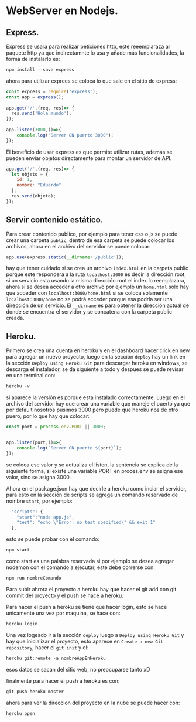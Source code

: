 # WebServer en Nodejs.

## Express.
Express se usara para realizar peticiones http, este reeemplaraza al paquete http ya que indirectamnte lo usa y añade más funcionalidades, la forma de instalarlo es:
```javascript
npm install --save express
```
ahora para utilizar exprees se coloca lo que sale en el sitio de express:
```javascript
const express = require('express');
const app = express();
 
app.get('/',(req, res)=> {
  res.send('Hola mundo');
});
 
app.listen(3000,()=>{
    console.log("Server ON puerto 3000");
});
```
El beneficio de usar express es que permite utilizar rutas, además se pueden enviar objetos directamente para montar un servidor de API.
```javascript
app.get('/',(req, res)=> {
  let objeto = {
    id: 1,
    nombre: "Eduardo"
  };
  res.send(objeto);
});
```

## Servir contenido estático.
Para crear contenido publico, por ejemplo para tener css o js se puede crear una carpeta `public`, dentro de esa carpeta se puede colocar los archivos, ahora en el archivo del servidor se puede colocar:
```javascript
app.use(express.static(__dirname+'/public'));
```
hay que tener cuidado si se crea un archivo `index.html` en la carpeta public porque este respondera a la ruta `localhost:3000` es decir la dirección root, si un servicio esta usando la misma dirección root el index lo reemplazara, ahora si se desea acceder a otro archivo por ejemplo un `home.html` solo hay que acceder con `localhost:3000/home.html` si se coloca solamente `localhost:3000/home` no se podrá acceder porque esa podría ser una dirección de un servicio.
El `__dirname` es para obtener la dirección actual de donde se encuentra el servidor y se concatena con la carpeta public creada.

## Heroku.
Primero se crea una cuenta en heroku y en el dashboard hacer click en new para agregar un nuevo proyecto, luego en la sección `deploy` hay un link en la sección `Deploy using Heroku Git` para descargar heroku en windows, se descarga el instalador, se da siguiente a todo y despues se puede revisar en una terminal con:
```javascript
heroku -v
```
si aparece la versión es porque esta instalado correctamente.
Luego en el archivo del servidor hay que crear una variable que maneje el puerto ya que por default nosotros pusimos 3000 pero puede que heroku nos de otro puero, por lo que hay que colocar:
```javascript
const port = process.env.PORT || 3000;


app.listen(port,()=>{
    console.log(`Server ON puerto ${port}`);
});
```
se coloca ese valor y se actualiza el listen, la sentencia se explica de la siguiente forma, si existe una variable PORT en proces.env se asigna ese valor, sino se asigna 3000.

Ahora en el package.json hay que decirle a heroku como inciar el servidor, para esto en la sección de scripts se agrega un comando reservado de nombre `start`, por ejemplo:
```javascript
  "scripts": {
    "start":"node app.js",
    "test": "echo \"Error: no test specified\" && exit 1"
  },
```
esto se puede probar con el comando:
```javascript
npm start
```
como start es una palabra reservada si por ejemplo se desea agregar nodemon con el comando a ejecutar, este debe correrse con:
```javascript
npm run nombreComando
```
Para subir ahrora el proyecto a heroku hay que hacer el git add con git commit del proyecto y el push se hace a heroku.

Para hacer el push a heroku se tiene que hacer login, esto se hace unicamente una vez por maquina, se hace con:
```javascript
heroku login
```
Una vez logeado ir a la sección `deploy` luego a `Deploy using Heroku Git` y hay que inicializar el proyecto, esto aparece en `Create a new Git repository`, hacer el `git init` y el:
```javascript
heroku git:remote -a nombreAppEnHeroku
```
esos datos se sacan del sitio web, no preocuparse tanto xD

finalmente para hacer el push a heroku es con:
```javascript
git push heroku master
```
ahora para ver la direccion del proyecto en la nube se puede hacer con:
```javascript
heroku open
```
